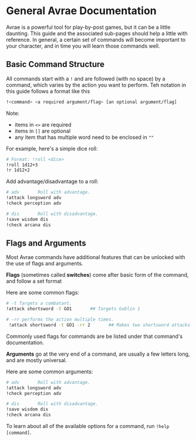 # General Avrae Documentation

Avrae is a powerful tool for play-by-post games, but it can be a little daunting. This guide and the associated sub-pages should help a little with reference. In general, a certain set of commands will become important to your character, and in time you will learn those commands well.

## Basic Command Structure

All commands start with a `!` and are followed (with no space) by a command, which varies by the action you want to perform. Teh notation in this guide follows a format like this

```sh
!<command> <a required argument/flag> [an optional argument/flag]
```

Note:

- items in `<>` are required
- items in `[]` are optional
- any item that has multiple word need to be enclosed in `""`

For example, here's a simple dice roll:
```sh
# Format: !roll <dice>
!roll 1d12+3
!r 1d12+2
```

Add advantage/disadvantage to a roll:
```sh
# adv       Roll with advantage.
!attack longsword adv
!check perception adv

# dis       Roll with disadvantage.
!save wisdom dis
!check arcana dis
```

## Flags and Arguments
Most Avrae commands have additional features that can be unlocked with the use of flags and arguments.

**Flags** (sometimes called **switches**) come after basic form of the command, and follow a set format

Here are some common flags:

```sh
# -t Targets a combatant.
!attack shortsword -t GO1       ## Targets Goblin 1

# -rr performs the action multiple times.
 !attack shortsword -t GO1 -rr 2       ## Makes two shortsword attacks on Goblin 1
```
Commonly used flags for commands are be listed under that command's documentation.

**Arguments** go at the very end of a command, are usually a few letters long, and are mostly universal.

Here are some common arguments:
```sh
# adv       Roll with advantage.
!attack longsword adv
!check perception adv

# dis       Roll with disadvantage.
!save wisdom dis
!check arcana dis
```

To learn about all of the available options for a command, run `!help [command]`.